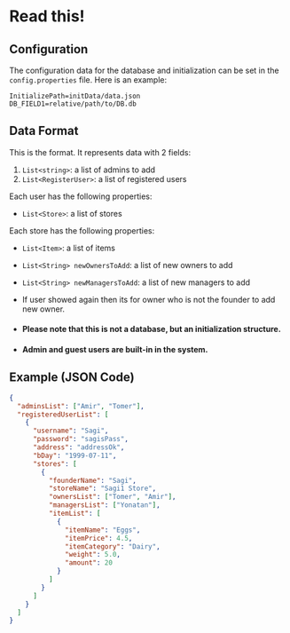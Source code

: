 # Read this!
## Configuration

The configuration data for the database and initialization can be set in the `config.properties` file. Here is an example:

```properties
InitializePath=initData/data.json
DB_FIELD1=relative/path/to/DB.db
```

## Data Format

This is the format. It represents data with 2 fields:

1. `List<string>`: a list of admins to add
2. `List<RegisterUser>`: a list of registered users

Each user has the following properties:
- `List<Store>`: a list of stores

Each store has the following properties:
- `List<Item>`: a list of items
- `List<String> newOwnersToAdd`: a list of new owners to add
- `List<String> newManagersToAdd`: a list of new managers to add
- If user showed again then its for owner who is not the founder to add new owner.

- #### Please note that this is not a database, but an initialization structure.

- #### Admin and guest users are built-in in the system.

## Example (JSON Code)

```json
{
  "adminsList": ["Amir", "Tomer"],
  "registeredUserList": [
    {
      "username": "Sagi",
      "password": "sagisPass",
      "address": "addressOk",
      "bDay": "1999-07-11",
      "stores": [
        {
          "founderName": "Sagi",
          "storeName": "Sagi1 Store",
          "ownersList": ["Tomer", "Amir"],
          "managersList": ["Yonatan"],
          "itemList": [
            {
              "itemName": "Eggs",
              "itemPrice": 4.5,
              "itemCategory": "Dairy",
              "weight": 5.0,
              "amount": 20
            }
          ]
        }
      ]
    }
  ]
}
```

